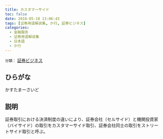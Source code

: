 ```yaml
---
title: カスタマーサイド
toc: false
date: 2018-05-18 13:06:43
tags: [证券用语解说集, か行, 証券ビジネス]
categories:
  - 金融服务
  - 证券用语解说集
  - 日本語
  - か行
---
```


`分類：` [証券ビジネス](/tags/証券ビジネス/)

## ひらがな

かすたまーさいど

## 説明

証券取引における決済制度の違いにより、証券会社（セルサイド）と機関投資家（バイサイド）の取引をカスタマーサイド取引、証券会社同士の取引をストリートサイド取引と呼ぶ。

